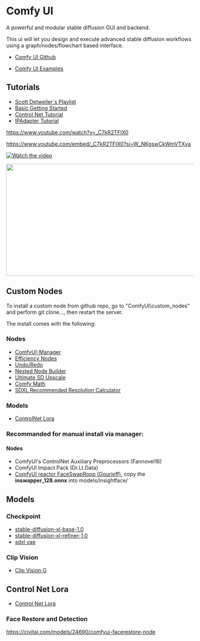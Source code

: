 # Comfy UI

A powerful and modular stable diffusion GUI and backend.

This ui will let you design and execute advanced stable diffusion workflows using a graph/nodes/flowchart based interface.

- [Comfy UI Github](https://github.com/comfyanonymous/ComfyUI)

- [Comfy UI Examples](https://github.com/comfyanonymous/ComfyUI_examples)

## Tutorials

- [Scott Detweiler`s Playlist](https://www.youtube.com/playlist?list=PLIF38owJLhR1EGDY4kOnsEnMyolZgza1x)
- [Basic Getting Started](https://www.youtube.com/watch?v=mUqzA5D0k9E&t=1362s&ab_channel=Control%2BAlt%2BAI)
- [Control Net Tutorial](https://www.youtube.com/watch?v=DMxnf4WXMsY&ab_channel=ScottDetweiler)
- [IPAdapter Tutorial](https://www.youtube.com/watch?v=xzGdynQDzsM&ab_channel=ScottDetweiler)

https://www.youtube.com/watch?v=_C7kR2TFIX0

https://www.youtube.com/embed/_C7kR2TFIX0?si=W_NKgswCkWmVTXya

[![Watch the video](https://img.youtube.com/vi/APOPm01BVrk/hqdefault.jpg)](https://www.youtube.com/embed/APOPm01BVrk)

[<img src="https://img.youtube.com/vi/APOPm01BVrk/hqdefault.jpg" width="600" height="300"
/>](https://www.youtube.com/embed/APOPm01BVrk)


## Custom Nodes

To install a custom node from github repo, go to "ComfyUI\custom_nodes" and perform git clone..., then restart the server.

The install comes with the following:

### Nodes

- [ComfyUI-Manager](https://github.com/ltdrdata/ComfyUI-Manager)
- [Efficiency Nodes](https://github.com/LucianoCirino/efficiency-nodes-comfyui)
- [Undo/Redo](https://github.com/bmad4ever/ComfyUI-Bmad-DirtyUndoRedo.git)
- [Nested Node Builder](https://github.com/ssitu/ComfyUI_NestedNodeBuilder.git)
- [Ultimate SD Upscale](https://github.com/ssitu/ComfyUI_UltimateSDUpscale)
- [Comfy Math](https://github.com/evanspearman/ComfyMath.git)
- [SDXL Recommended Resolution Calculator](https://github.com/marhensa/sdxl-recommended-res-calc.git)

### Models

- [ControlNet Lora](https://huggingface.co/stabilityai/control-lora)

### Recommanded for manual install via manager:

#### Nodes

- ComfyUI's ControlNet Auxiliary Preprocessors (Fannovel16)
- ComfyUI Impact Pack (Dr.Lt.Data)
- [ComfyUI reactor FaceSwapRoop (Gourieff)](https://github.com/Gourieff/comfyui-reactor-node.git), copy the **inswapper_128.onnx** into models/insightface/
  
## Models

### Checkpoint

- [stable-diffusion-xl-base-1.0](https://huggingface.co/stabilityai/stable-diffusion-xl-base-1.0)
- [stable-diffusion-xl-refiner-1.0](https://huggingface.co/stabilityai/stable-diffusion-xl-refiner-1.0)
- [sdxl vae](https://huggingface.co/stabilityai/sdxl-vae)

### Clip Vision

- [Clip Vision G](https://huggingface.co/comfyanonymous/clip_vision_g/blob/main/clip_vision_g.safetensors)

## Control Net Lora

- [Control Net Lora](https://huggingface.co/stabilityai/control-lora)

### Face Restore and Detection

https://civitai.com/models/24690/comfyui-facerestore-node
